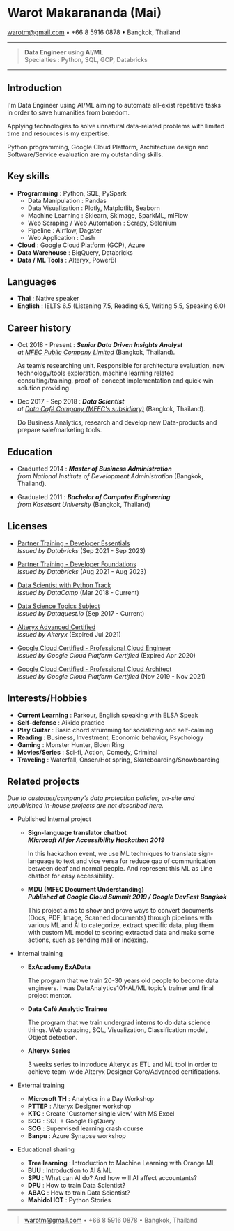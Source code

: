 Warot Makarananda (Mai)
=======================

<warotm@gmail.com> • +66 8 5916 0878 • Bangkok, Thailand

----

> **Data Engineer** using **AI/ML**\
> Specialties : Python, SQL, GCP, Databricks

----

Introduction
------------

I'm Data Engineer using AI/ML aiming to automate all-exist repetitive tasks in order to save humanities from boredom.

Applying technologies to solve unnatural data-related problems with limited time and resources is my expertise.

Python programming, Google Cloud Platform, Architecture design and Software/Service evaluation are my outstanding skills.

Key skills
----------

- **Programming** : Python, SQL, PySpark
  - Data Manipulation : Pandas
  - Data Visualization : Plotly, Matplotlib, Seaborn
  - Machine Learning : Sklearn, Skimage, SparkML, mlFlow
  - Web Scraping / Web Automation : Scrapy, Selenium
  - Pipeline : Airflow, Dagster
  - Web Application : Dash
- **Cloud** : Google Cloud Platform (GCP), Azure
- **Data Warehouse** : BigQuery, Databricks
- **Data / ML Tools** : Alteryx, PowerBI

Languages
---------

- **Thai** : Native speaker
- **English** : IELTS 6.5 (Listening 7.5, Reading 6.5, Writing 5.5, Speaking 6.0)

Career history
--------------

- Oct 2018 - Present
:   ***Senior Data Driven Insights Analyst**\
at [MFEC Public Company Limited](https://www.mfec.co.th/)* (Bangkok, Thailand).

    As team’s researching unit. Responsible for architecture evaluation, new technology/tools exploration, machine learning related consulting/training, proof-of-concept implementation and quick-win solution providing.

- Dec 2017 - Sep 2018
:   ***Data Scientist**\
at [Data Café Company (MFEC's subsidiary)](https://datacafethailand.com/)* (Bangkok, Thailand).

    Do Business Analytics, research and develop new Data-products and prepare sale/marketing tools.

Education
---------

- Graduated 2014
:   ***Master of Business Administration**\
from National Institute of Development Administration* (Bangkok, Thailand).

- Graduated 2011
:   ***Bachelor of Computer Engineering**\
from Kasetsart University* (Bangkok, Thailand)

Licenses
--------

- [Partner Training - Developer Essentials](https://credentials.databricks.com/155b03e1-08dc-4210-8e83-98f553d75e4d)\
    *Issued by Databricks*
    (Sep 2021 - Sep 2023)

- [Partner Training - Developer Foundations](https://credentials.databricks.com/0701c154-349f-426c-8169-356cbb8bf59c)\
    *Issued by Databricks*
    (Aug 2021 - Aug 2023)

- [Data Scientist with Python Track](https://www.datacamp.com/statement-of-accomplishment/track/3f8a3dcee414a38050ead385dc11a35d02ea2010)\
    *Issued by DataCamp*
    (Mar 2018 - Current)

- [Data Science Topics Subject](https://app.dataquest.io/view_cert/GZCQJP0S6WLYQT99BFHJ/)\
    *Issued by Dataquest.io*
    (Sep 2017 - Current)

- [Alteryx Advanced Certified](https://s3.us-east-2.amazonaws.com/ayx.certificates/20190726_AlterxDesignerAdvanced0TPn5UeR0Tw8GRaxmTFmb1clW5FUtmWlVdOdlWrBHVUhGbt9ENJpnT.pdf)\
    *Issued by Alteryx*
    (Expired Jul 2021)

- [Google Cloud Certified - Professional Cloud Engineer](https://www.credential.net/22ecaff3-6f9a-44c8-a1f6-634d7cfab919)\
    *Issued by Google Cloud Platform Certified*
    (Expired Apr 2020)

- [Google Cloud Certified - Professional Cloud Architect](https://www.credential.net/ad768d5a-4abd-4e87-9afd-69e19c97a652)\
    *Issued by Google Cloud Platform Certified*
    (Nov 2019 - Nov 2021)

Interests/Hobbies
-----------------

- **Current Learning** : Parkour, English speaking with ELSA Speak
- **Self-defense** : Aikido practice
- **Play Guitar** : Basic chord strumming for socializing and self-calming
- **Reading** : Business, Investment, Economic behavior, Psychology
- **Gaming** : Monster Hunter, Elden Ring
- **Movies/Series** : Sci-fi, Action, Comedy, Criminal
- **Traveling** : Waterfall, Onsen/Hot spring, Skateboarding/Snowboarding

Related projects
----------------

*Due to customer/company’s data protection policies, on-site and unpublished in-house projects are not described here.*

- Published Internal project
  - **Sign-language translator chatbot\
    *Microsoft AI for Accessibility Hackathon 2019***

    In this hackathon event, we use ML techniques to translate sign-language to text and vice versa for reduce gap of communication between deaf and normal people. And represent this ML as Line chatbot for easy accessibility.

  - **MDU (MFEC Document Understanding)\
    *Published at Google Cloud Summit 2019 / Google DevFest Bangkok***

    This project aims to show and prove ways to convert documents (Docs, PDF, Image, Scanned documents) through pipelines with various ML and AI to categorize, extract specific data, plug them with custom ML model to scoring extracted data and make some actions, such as sending mail or indexing.

- Internal training
  - **ExAcademy ExAData**

    The program that we train 20-30 years old people to become data engineers. I was DataAnalytics101-AL/ML topic’s trainer and final project mentor.

  - **Data Café Analytic Trainee**

    The program that we train undergrad interns to do data science things. Web scraping, SQL, Visualization, Classification model, Object detection.

  - **Alteryx Series**

    3 weeks series to introduce Alteryx as ETL and ML tool in order to achieve team-wide Alteryx Designer Core/Advanced certifications.

- External training
  - **Microsoft TH** : Analytics in a Day Workshop
  - **PTTEP** : Alteryx Designer workshop
  - **KTC** : Create 'Customer single view' with MS Excel
  - **SCG** : SQL + Google BigQuery
  - **SCG** : Supervised learning crash course
  - **Banpu** : Azure Synapse workshop

- Educational sharing
  - **Tree learning** : Introduction to Machine Learning with Orange ML
  - **BUU** : Introduction to AI & ML
  - **SPU** : What can AI do? And how will AI affect accountants?
  - **DPU** : How to train Data Scientist?
  - **ABAC** : How to train Data Scientist?
  - **Mahidol ICT** : Python Stories

----

> <warotm@gmail.com> • +66 8 5916 0878 • Bangkok, Thailand
